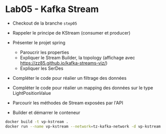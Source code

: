 # Lab05 - Kafka Stream 

- Checkout de la branche `step05`
  
- Rappeler le principe de KStream (consumer et producer)

- Présenter le projet spring
    * Paroucrir les properties
    * Expliquer le Stream Builder, la topology (affichage avec https://zz85.github.io/kafka-streams-viz/)
    * Expliquer les SerDes

- Compléter le code pour réalier un filtrage des données

- Compléter le code pour réalier un mapping des données sur le type LightPositionValue

- Parcourir les méthodes de Stream exposées par l'API

- Builder et démarrer le conteneur 

```bash
docker build -t vp-kstream .
docker run --name vp-kstream --network=tz-kafka-network -d vp-kstream
```
